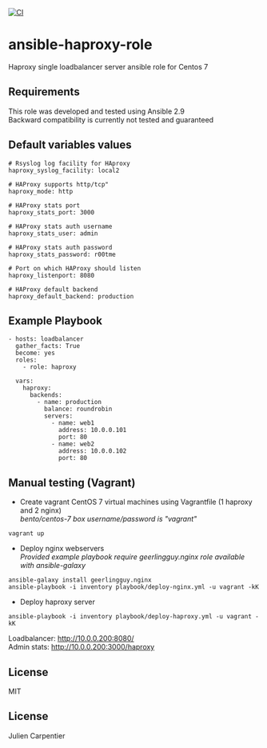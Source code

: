 [![CI](https://travis-ci.org/j-carpentier/ansible-haproxy-role.svg?branch=master)](https://travis-ci.org/github/j-carpentier/ansible-haproxy-role)

ansible-haproxy-role
=========

Haproxy single loadbalancer server ansible role for Centos 7

Requirements
------------

This role was developed and tested using Ansible 2.9  
Backward compatibility is currently not tested and guaranteed

Default variables values
------------------------
```
# Rsyslog log facility for HAproxy
haproxy_syslog_facility: local2

# HAProxy supports http/tcp"
haproxy_mode: http

# HAProxy stats port
haproxy_stats_port: 3000

# HAProxy stats auth username
haproxy_stats_user: admin

# HAProxy stats auth password
haproxy_stats_password: r00tme

# Port on which HAProxy should listen
haproxy_listenport: 8080

# HAProxy default backend
haproxy_default_backend: production
```

Example Playbook
----------------
```
- hosts: loadbalancer
  gather_facts: True
  become: yes
  roles:
    - role: haproxy

  vars:
    haproxy:
      backends:
        - name: production
          balance: roundrobin
          servers:
            - name: web1
              address: 10.0.0.101
              port: 80
            - name: web2
              address: 10.0.0.102
              port: 80
```

Manual testing (Vagrant)
------------------------

- Create vagrant CentOS 7 virtual machines using Vagrantfile (1 haproxy and 2 nginx)  
<em>bento/centos-7 box username/password is "vagrant"</em>
```
vagrant up
```

- Deploy nginx webservers  
<em>Provided example playbook require geerlingguy.nginx role available with ansible-galaxy</em>  
```
ansible-galaxy install geerlingguy.nginx
ansible-playbook -i inventory playbook/deploy-nginx.yml -u vagrant -kK
```

- Deploy haproxy server  
```
ansible-playbook -i inventory playbook/deploy-haproxy.yml -u vagrant -kK
```

Loadbalancer: http://10.0.0.200:8080/  
Admin stats: http://10.0.0.200:3000/haproxy


License
-------

MIT


License
-------

Julien Carpentier
